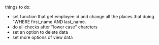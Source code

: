 things to do:
* set function that get employee id and change all the places that doing "WHERE first_name AND last_name.
* do all checks after "lower case" charcters
* set an option to delete data
* set more options of view data